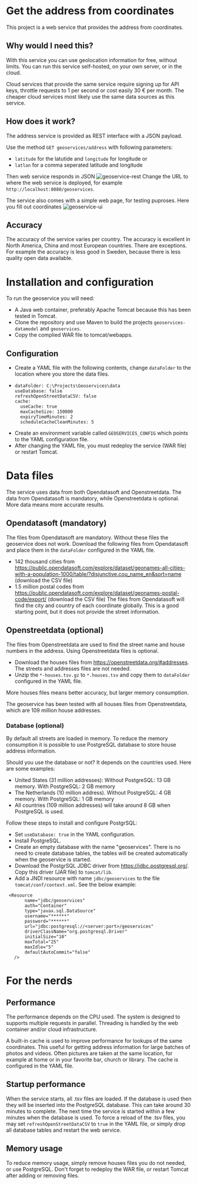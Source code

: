 # Get the address from coordinates
This project is a web service that provides the address from coordinates.

## Why would I need this?
With this service you can use geolocation information for free, without limits.
You can run this service self-hosted, on your own server, or in the cloud.

Cloud services that provide the same service require signing up for API keys, throttle requests to 1 per second or cost easily 30 € per month. The cheaper cloud services most likely use the same data sources as this service.

## How does it work?
The address service is provided as REST interface with a JSON payload.

Use the method `GET geoservices/address` with following parameters:
- `latitude` for the latutide and `longitude` for longitude or
- `latlon` for a comma seperated latitude and longitude

Then web service responds in JSON
![geoservice-rest](https://github.com/jeltechnologies/geoservices/assets/153366704/3ae5b373-c117-4831-9b8b-911c72258397)
Change the URL to where the web service is deployed, for example `http://localhost:8080/geoservices`.

The service also comes with a simple web page, for testing puproses. Here you fill out coordinates
![geoservice-ui](https://github.com/jeltechnologies/geoservices/assets/153366704/d64a41e8-b9ae-4841-bfa3-060d8a43c5c6)

## Accuracy
The accuracy of the service varies per country. The accuracy is excellent in North America, China and  most European countries. There are exceptions. For example the accuracy is less good in Sweden, because there is less quality open data available.

# Installation and configuration
To run the geoservice you will need:
- A Java web container, preferably Apache Tomcat because this has been tested in Tomcat.
- Clone the repository and use Maven to build the projects `geoservices-datamodel` and `geoservices`.
- Copy the complied WAR file to tomcat/webapps.

## Configuration
- Create a YAML file with the following contents, change `dataFolder` to the location where you store the data files.
- ```
  dataFolder: C:\Projects\Geoservices\data
  useDatabase: false
  refreshOpenStreetDataCSV: false
  cache:
    useCache: true
    maxCacheSize: 150000
    expiryTimeMinutes: 2
    scheduleCacheCleanMinutes: 5
  ```
- Create an environment variable called `GEOSERVICES_CONFIG` which points to the YAML configuration file.
- After changing the YAML file, you must redeploy the service (WAR file) or restart Tomcat.

# Data files
The service uses data from both Opendatasoft and Openstreetdata. The data from Opendatasoft is mandatory, while Openstreetdata is optional. More data means more accurate results.

## Opendatasoft (mandatory)
The files from Opendatasoft are mandatory. Without these files the geoservice does not work. Download the following files from Opendatasoft and place them in the `dataFolder` configured in the YAML file. 
- 142 thousand cities from https://public.opendatasoft.com/explore/dataset/geonames-all-cities-with-a-population-1000/table/?disjunctive.cou_name_en&sort=name (download the CSV file)
- 1.5 million postal codes from https://public.opendatasoft.com/explore/dataset/geonames-postal-code/export/ (download the CSV file)
The files from Opendatasoft will find the city and country of each coordinate globally. This is a good starting point, but it does not provide the street information.

## Openstreetdata (optional)
The files from Openstreetdata are used to find the street name and house numbers in the address. Using Openstreetdata files is optional.
- Download the houses files from https://openstreetdata.org/#addresses. The streets and addresses files are not needed.
- Unzip the `*-houses.tsv.gz` to `*.houses.tsv` and copy them to `dataFolder` configured in the YAML file.

More houses files means better accuracy, but larger memory consumption.

The geoservice has been tested with all houses files from Openstreetdata, which are 109 million house addresses. 

### Database (optional)
By default all streets are loaded in memory. To reduce the memory consumption it is possible to use PostgreSQL database to store house address information.

Should you use the database or not? It depends on the countries used. Here are some examples:
- United States (31 million addresses): Without PostgreSQL: 13 GB memory. With PostgreSQL: 2 GB memory
- The Netherlands (10 million address). Without PostgreSQL:  4 GB memory. With PostgreSQL: 1 GB memory
- All countries (109 million addresses) will take around 8 GB when PostgreSQL is used.

Follow these steps to install and configure PostgrSQL:
- Set `useDatabase: true` in the YAML configuration.
- Install PostgreSQL.
- Create an empty database with the name "geoservices". There is no need to create database tables, the tables will be created automatically when the geoservice is started.
- Download the PostgrSQL JDBC driver from https://jdbc.postgresql.org/. Copy this driver (JAR file) to `tomcat/lib`.
- Add a JNDI resource with name `jdbc/geoservices` to the file `tomcat/conf/context.xml`. See the below example:
 ```
  <Resource 
		name="jdbc/geoservices" 
		auth="Container"
		type="javax.sql.DataSource" 
		username="******"
		password="******" 
		url="jdbc:postgresql://<server:port>/geoservices"
		driverClassName="org.postgresql.Driver"
		initialSize="10" 
		maxTotal="25"
		maxIdle="5"
		defaultAutoCommit="false"
	/>
  ```

# For the nerds

## Performance
The performance depends on the CPU used. The system is designed to supports multiple requests in parallel. Threading is handled by the web container and/or cloud infrastructure.  

A built-in cache is used to improve performance for lookups of the same coordinates. This useful for getting address information for large batches of photos and videos. Often pictures are taken at the same location, for example at home or in your favorite bar, church or library. The cache is configured in the YAML file.

## Startup performance
When the service starts, all .tsv files are loaded. If the database is used then they will be inserted into the PostgreSQL database. This can take around 30 minutes to complete. The next time the service is started within a few minutes when the database is used. 
To force a reload of the .tsv files, you may set `refreshOpenStreetDataCSV` to `true` in the YAML file, or simply drop all database tables and restart the web service.

## Memory usage
To reduce memory usage, simply remove houses files you do not needed, or use PostgreSQL. Don't forget to redeploy the WAR file, or restart Tomcat after adding or removing files.







  




